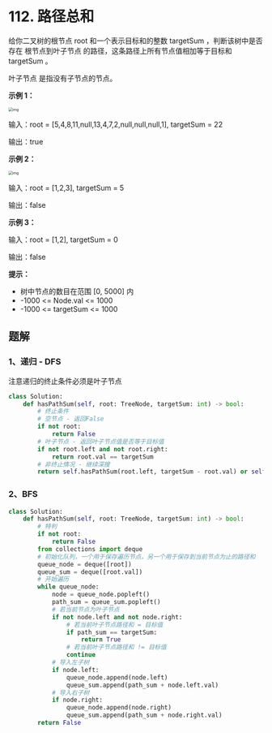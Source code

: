 # 112. 路径总和

给你二叉树的根节点 root 和一个表示目标和的整数 targetSum ，判断该树中是否存在 根节点到叶子节点 的路径，这条路径上所有节点值相加等于目标和 targetSum 。

叶子节点 是指没有子节点的节点。

 

**示例 1：**

<img src="https://assets.leetcode.com/uploads/2021/01/18/pathsum1.jpg" alt="img" style="zoom:50%;" />

输入：root = [5,4,8,11,null,13,4,7,2,null,null,null,1], targetSum = 22

输出：true

**示例 2：**

<img src="https://assets.leetcode.com/uploads/2021/01/18/pathsum2.jpg" alt="img" style="zoom:50%;" />

输入：root = [1,2,3], targetSum = 5

输出：false

**示例 3：**

输入：root = [1,2], targetSum = 0

输出：false

**提示：**

- 树中节点的数目在范围 [0, 5000] 内
- -1000 <= Node.val <= 1000
- -1000 <= targetSum <= 1000

## 题解

### 1、递归 - DFS

注意递归的终止条件必须是叶子节点

```python
class Solution:
    def hasPathSum(self, root: TreeNode, targetSum: int) -> bool:
        # 终止条件
        # 空节点 - 返回False
        if not root:
            return False
        # 叶子节点 - 返回叶子节点值是否等于目标值
        if not root.left and not root.right:
            return root.val == targetSum
        # 非终止情况 - 继续深搜
        return self.hasPathSum(root.left, targetSum - root.val) or self.hasPathSum(root.right, targetSum - root.val)
```



### 2、BFS

```python
class Solution:
    def hasPathSum(self, root: TreeNode, targetSum: int) -> bool:
        # 特判
        if not root:
            return False
        from collections import deque
        # 初始化队列，一个用于保存遍历节点，另一个用于保存到当前节点为止的路径和
        queue_node = deque([root])
        queue_sum = deque([root.val])
        # 开始遍历
        while queue_node:
            node = queue_node.popleft()
            path_sum = queue_sum.popleft()
            # 若当前节点为叶子节点
            if not node.left and not node.right:
                # 若当前叶子节点路径和 = 目标值
                if path_sum == targetSum:
                    return True
                # 若当前叶子节点路径和 != 目标值
                continue
            # 导入左子树
            if node.left:
                queue_node.append(node.left)
                queue_sum.append(path_sum + node.left.val)
            # 导入右子树
            if node.right:
                queue_node.append(node.right)
                queue_sum.append(path_sum + node.right.val)
        return False
```

